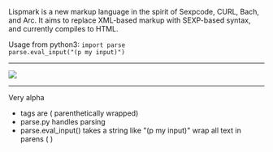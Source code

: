 Lispmark is a new markup language in the spirit of
Sexpcode, CURL, Bach, and Arc. It aims to replace
XML-based markup with SEXP-based syntax, and currently
compiles to HTML.

Usage from python3: `import parse`  
`parse.eval_input("(p my input)")`

-----
![](https://i.imgur.com/eZ5qvMK.png) 

-----
Very alpha

* tags are ( parenthetically wrapped)
* parse.py handles parsing 
* parse.eval_input() takes a string like "(p my input)" wrap all text in parens ( )
